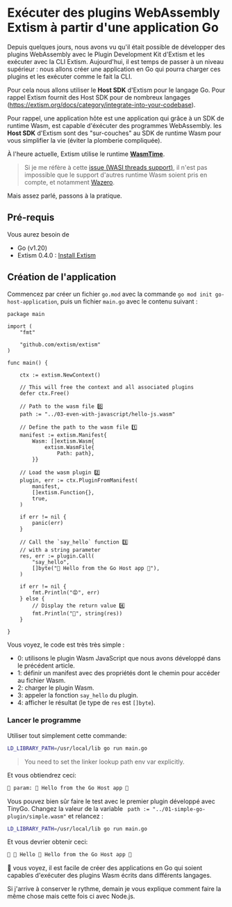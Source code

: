 # Exécuter des plugins WebAssembly Extism à partir d'une application Go

Depuis quelques jours, nous avons vu qu'il était possible de développer des plugins WebAssembly avec le Plugin Development Kit d'Extism et les exécuter avec la CLI Extism. Aujourd'hui, il est temps de passer à un niveau supérieur : nous allons créer une application en Go qui pourra charger ces plugins et les exécuter comme le fait la CLI. 

Pour cela nous allons utiliser le **Host SDK** d'Extism pour le langage Go. Pour rappel Extism fournit des Host SDK pour de nombreux langages (https://extism.org/docs/category/integrate-into-your-codebase).

Pour rappel, une application hôte est une application qui grâce à un SDK de runtime Wasm, est capable d'éxécuter des programmes WebAssembly. les **Host SDK** d'Extism sont des "sur-couches" au SDK de runtime Wasm pour vous simplifier la vie (éviter la plomberie compliquée).

À l'heure actuelle, Extism utilise le runtime **[WasmTime](https://wasmtime.dev/)**. 

> Si je me réfère à cette [issue (WASI threads support)](https://github.com/extism/extism/issues/357), il n'est pas impossible que le support d'autres runtime Wasm soient pris en compte, et notamment [Wazero](https://wazero.io/).

Mais assez parlé, passons à la pratique.

## Pré-requis

Vous aurez besoin de 

- Go (v1.20)
- Extism 0.4.0 : [Install Extism](https://extism.org/docs/install)

## Création de l'application

Commencez par créer un fichier `go.mod` avec la commande `go mod init go-host-application`, puis un fichier `main.go` avec le contenu suivant :

```golang
package main

import (
	"fmt"

	"github.com/extism/extism"
)

func main() {

	ctx := extism.NewContext()

    // This will free the context and all associated plugins
	defer ctx.Free() 

    // Path to the wasm file 0️⃣
	path := "../03-even-with-javascript/hello-js.wasm"
    
    // Define the path to the wasm file 1️⃣
	manifest := extism.Manifest{
		Wasm: []extism.Wasm{
			extism.WasmFile{
				Path: path},
		}}

    // Load the wasm plugin 2️⃣
	plugin, err := ctx.PluginFromManifest(
        manifest, 
        []extism.Function{}, 
        true,
    )

	if err != nil {
		panic(err)
	}

    // Call the `say_hello` function 3️⃣
    // with a string parameter
	res, err := plugin.Call(
		"say_hello",
		[]byte("👋 Hello from the Go Host app 🤗"),
	)

	if err != nil {
		fmt.Println("😡", err)
	} else {
        // Display the return value 4️⃣
		fmt.Println("🙂", string(res))
	}

}
```

Vous voyez, le code est très très simple :

- 0: utilisons le plugin Wasm JavaScript que nous avons développé dans le précédent article.
- 1: définir un manifest avec des propriétés dont le chemin pour accéder au fichier Wasm.
- 2: charger le plugin Wasm.
- 3: appeler la fonction `say_hello` du plugin.
- 4: afficher le résultat (le type de `res` est `[]byte`).

### Lancer le programme

Utiliser tout simplement cette commande:

```bash
LD_LIBRARY_PATH=/usr/local/lib go run main.go
```
> You need to set the linker lookup path env var explicitly.


Et vous obtiendrez ceci:

```bash
🙂 param: 👋 Hello from the Go Host app 🤗
```

Vous pouvez bien sûr faire le test avec le premier plugin développé avec TinyGo. Changez la valeur de la variable `	path := "../01-simple-go-plugin/simple.wasm"` et relancez :

```bash
LD_LIBRARY_PATH=/usr/local/lib go run main.go
```

Et vous devrier obtenir ceci:

```bash
🙂 👋 Hello 👋 Hello from the Go Host app 🤗
```

🎉 vous voyez, il est facile de créer des applications en Go qui soient capables d'exécuter des plugins Wasm écrits dans différents langages.

Si j'arrive à conserver le rythme, demain je vous explique comment faire la même chose mais cette fois ci avec Node.js.

